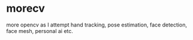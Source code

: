 # morecv
more opencv as I attempt hand tracking, pose estimation, face detection, face mesh, personal ai etc.
